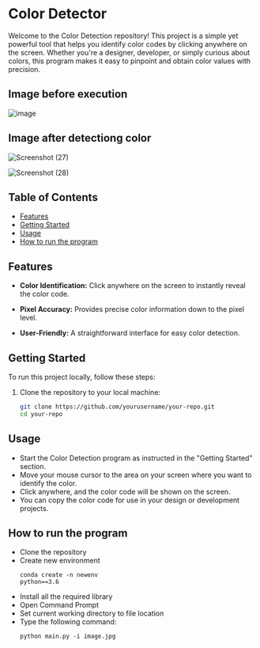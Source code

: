 # Color Detector

Welcome to the Color Detection repository! This project is a simple yet powerful tool that helps you identify color codes by clicking anywhere on the screen. Whether you're a designer, developer, or simply curious about colors, this program makes it easy to pinpoint and obtain color values with precision.

## Image before execution
![image](https://user-images.githubusercontent.com/58501537/139879120-7e234e64-b1aa-4f6b-b682-a191a2b52a22.jpg)

## Image after detectiong color
![Screenshot (27)](https://user-images.githubusercontent.com/58501537/139879410-7ff95bf1-acfa-4dfe-b034-3133842cb6fb.png)

![Screenshot (28)](https://user-images.githubusercontent.com/58501537/139879441-2b0be3a7-2cde-4202-81b0-9e9cd02d6d43.png)

## Table of Contents

- [Features](#features)
- [Getting Started](#getting-started)
- [Usage](#usage)
- [How to run the program](#How-to-run-the-program)

## Features

- **Color Identification:** Click anywhere on the screen to instantly reveal the color code.

- **Pixel Accuracy:** Provides precise color information down to the pixel level.

- **User-Friendly:** A straightforward interface for easy color detection.

## Getting Started

To run this project locally, follow these steps:

1. Clone the repository to your local machine:

   ```bash
   git clone https://github.com/yourusername/your-repo.git
   cd your-repo
   ```

## Usage

 - Start the Color Detection program as instructed in the "Getting Started" section.
 - Move your mouse cursor to the area on your screen where you want to identify the color.
 - Click anywhere, and the color code will be shown on the screen.
 - You can copy the color code for use in your design or development projects.

## How to run the program
* Clone the repository
* Create new environment
      <pre><code>conda create -n newenv python==3.6</code></pre>
* Install all the required library
* Open Command Prompt
* Set current working directory to file location
* Type the following command:
    <pre><code>python main.py -i image.jpg</code></pre>
